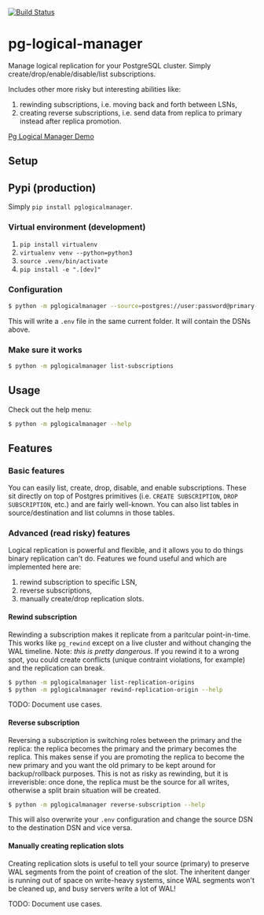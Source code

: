 [![Build Status](https://travis-ci.com/levkk/pg-logical-manager.svg?branch=master)](https://travis-ci.com/levkk/pg-logical-manager)

# pg-logical-manager
Manage logical replication for your PostgreSQL cluster. Simply create/drop/enable/disable/list subscriptions.

Includes other more risky but interesting abilities like:
1. rewinding subscriptions, i.e. moving back and forth between LSNs,
2. creating reverse subscriptions, i.e. send data from replica to primary instead after replica promotion.

[Pg Logical Manager Demo](https://i.imgur.com/bXpufEm.gif)

## Setup

## Pypi (production)

Simply `pip install pglogicalmanager`.

### Virtual environment (development)

1. `pip install virtualenv`
2. `virtualenv venv --python=python3`
3. `source .venv/bin/activate`
4. `pip install -e ".[dev]"`

### Configuration

```bash
$ python -m pglogicalmanager --source=postgres://user:password@primary-db:5432/database --destination=postgres://user:password@replica-db:5432/database
```

This will write a `.env` file in the same current folder. It will contain the DSNs above.

### Make sure it works

```bash
$ python -m pglogicalmanager list-subscriptions
```

## Usage

Check out the help menu:

```bash
$ python -m pglogicalmanager --help
```

## Features

### Basic features

You can easily list, create, drop, disable, and enable subscriptions. These sit directly on top of Postgres primitives (i.e. `CREATE SUBSCRIPTION`, `DROP SUBSCRIPTION`, etc.) and are fairly well-known. You can also list tables in source/destination and list columns in those tables.

### Advanced (read risky) features

Logical replication is powerful and flexible, and it allows you to do things binary replication can't do. Features we found useful and which are implemented here are:

1. rewind subscription to specific LSN,
2. reverse subscriptions,
3. manually create/drop replication slots.

#### Rewind subscription

Rewinding a subscription makes it replicate from a paritcular point-in-time. This works like `pg_rewind` except on a live cluster and without changing the WAL timeline. Note: _this is pretty dangerous_. If you rewind it to a wrong spot, you could create conflicts (unique contraint violations, for example) and the replication can break.

```bash
$ python -m pglogicalmanager list-replication-origins
$ python -m pglogicalmanager rewind-replication-origin --help
```

TODO: Document use cases.

#### Reverse subscription

Reversing a subscription is switching roles between the primary and the replica: the replica becomes the primary and the primary becomes the replica. This makes sense if you are promoting the replica to become the new primary and you want the old primary to be kept around for backup/rollback purposes. This is not as risky as rewinding, but it is irreverisble: once done, the replica must be the source for all writes, otherwise a split brain situation will be created.


```bash
$ python -m pglogicalmanager reverse-subscription --help
```

This will also overwrite your `.env` configuration and change the source DSN to the destination DSN and vice versa.

#### Manually creating replication slots

Creating replication slots is useful to tell your source (primary) to preserve WAL segments from the point of creation of the slot. The inheritent danger is running out of space on write-heavy systems, since WAL segments won't be cleaned up, and busy servers write a lot of WAL!

TODO: Document use cases.
